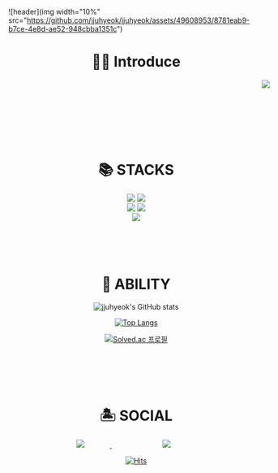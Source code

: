 ![header](img width="10%" src="https://github.com/jjuhyeok/jjuhyeok/assets/49608953/8781eab9-b7ce-4e8d-ae52-948cbba1351c")

<div align=center><h1>🤷‍♂️ Introduce</h1>

<a href="https://tidal-art-f46.notion.site/61aa385913af4d6595761e38b46fd2be/">
    <img 
        src="http://img.shields.io/badge/-*CLICK HERE*-FFA1E4?style=for-the-badge&logo=*CLICK HERE*&link=https://tidal-art-f46.notion.site/61aa385913af4d6595761e38b46fd2be/"
        style="height : auto; margin-left : 500px; margin-right : 500px;"/>
</a>
  <br>
  <br>
      <br>
  <br>
      <br>
  <br>
  <br>
</div>
<div align=center><h1>📚 STACKS</h1></div>

<div align=center>
  <img src="https://img.shields.io/badge/c-9A3DC8?style=for-the-badge&logo=c&logoColor=black">
  <img src="https://img.shields.io/badge/python-F7DF1E?style=for-the-badge&logo=python&logoColor=blue"> 
  <br>
  <img src="https://img.shields.io/badge/Kaggle-F5F5F5?style=for-the-badge&logo=kaggle&logoColor=aqua&fontColor=00FFFF"> 
  <img src="https://img.shields.io/badge/html-E34F26?style=for-the-badge&logo=html5&logoColor=white"> 

  <br>
  
  
  
  <img src="https://img.shields.io/badge/github-181717?style=for-the-badge&logo=github&logoColor=white">
  <br>
</div>
<br><br><br><br>
<div align=center><h1>🥇 ABILITY</h1>


![jjuhyeok's GitHub stats](https://github-readme-stats.vercel.app/api?username=jjuhyeok&theme=chartreuse-dark)
<!--![Top Langs](https://github-readme-stats.vercel.app/api/top-langs/?username=jjuhyeok)-->

[![Top Langs](https://github-readme-stats.vercel.app/api/top-langs/?username=jjuhyeok&layout=compact&theme=chartreuse-dark)](https://github.com/jjuhyeok/github-readme-stats&theme=chartreuse-dark)

[![Solved.ac
프로필](http://mazassumnida.wtf/api/v2/generate_badge?boj=wngur0313)](https://solved.ac/백준아이디)
</div>
<br><br><br><br>
 
<div align=center><h1>🏝️ SOCIAL</h1>


<a href="https://jjjuhyeok.tistory.com/">
    <img 
        src="http://img.shields.io/badge/-Tech%20Blog-655ced?style=flat&logo=tistory&link=https://jjjuhyeok.tistory.com/"
        style="height : auto; margin-left : 50px; margin-right : 50px;"/>
</a>

<a href="https://www.instagram.com/jjjuhyeok/">
    <img 
        src="http://img.shields.io/badge/-Instagram-FFA1E4?style=flat&logo=Instagram&link=https://www.instagram.com/jjjuhyeok/"
        style="height : auto; margin-left : 100px; margin-right : 100px;"/>
</a>


[![Hits](https://hits.seeyoufarm.com/api/count/incr/badge.svg?url=https%3A%2F%2Fgithub.com%2Fjjuhyeok&count_bg=%233EDE4B&title_bg=%23272121&icon=&icon_color=%23E7E7E7&title=hits&edge_flat=false)](https://hits.seeyoufarm.com)



</div>

